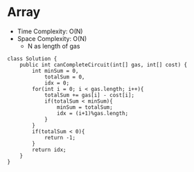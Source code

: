 # Array
* Time Complexity: O(N)
* Space Complexity: O(N)
	* N as length of gas
```
class Solution {
    public int canCompleteCircuit(int[] gas, int[] cost) {
        int minSum = 0,
            totalSum = 0,
            idx = 0;
        for(int i = 0; i < gas.length; i++){
            totalSum += gas[i] - cost[i];
            if(totalSum < minSum){
                minSum = totalSum;
                idx = (i+1)%gas.length;
            }
        }
        if(totalSum < 0){
            return -1;
        }
        return idx;
    }
}
```